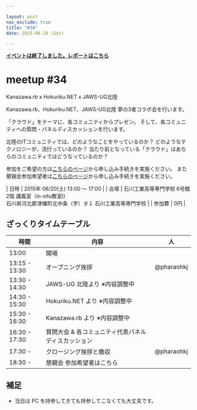 ```yaml
---

layout: post
nav_exclude: true
title: "#34"
date: 2015-06-20 (Sat)

---
```


<p>
<a href="/34/report"><strong>イベントは終了しました。レポートはこちら</strong></a></p>

meetup #34
===========

Kanazawa.rb x Hokuriku.NET x JAWS-UG北陸

Kanazawa.rb、Hokuriku.NET、JAWS-UG北陸 夢の3者コラボ会を行います。

「クラウド」をテーマに、各コミュニティからプレゼン。
そして、各コミュニティへの質問・パネルディスカッションを行います。

北陸のITコミュニティでは、どのようなことをやっているのか？
どのようなテクノロジーが、流行っているのか？
当たり前となっている「クラウド」はあちらのコミュニティではどうなっているのか？

参加をご希望の方は<a href="https://atnd.org/events/66303">こちらのページ</a>から申し込み手続きを実施ください。
また懇親会参加希望者は<a href="https://atnd.org/events/66304">こちらのページ</a>から申し込み手続きを実施ください。


| 日時   | 2015年 06/20(土) 13:00 〜 17:00 |
| 会場   | 石川工業高等専門学校 6号館2階 講義室（in-situ教室I）<br>石川県河北郡津幡町北中条（字）タ１ 石川工業高等専門学校 |
| 参加費 | 0円 |


ざっくりタイムテーブル
----------------------

|時間         |内容                                               |人        |
|-------------|---------------------------------------------------|----------|
|13:00        |開場                                               |          |
|13:15 - 13:30|オープニング挨拶                                   |@pharaohkj|
|13:30 - 14:30|JAWS-UG 北陸より ※内容調整中                      |          |
|14:30 - 15:30|Hokuriku.NET より ※内容調整中                     |          |
|15:30 - 16:30|Kanazawa.rb より ※内容調整中                      |          |
|16:30 - 17:30|質問大会 & 各コミュニティ代表パネルディスカッション|          |
|17:30 -      |クロージング挨拶と撤収                             |@pharaohkj|
|18:30 -      |懇親会 参加希望者はこちら                          |          |

補足
----

* 当日は PC を持参してきても持参してこなくても大丈夫です。
